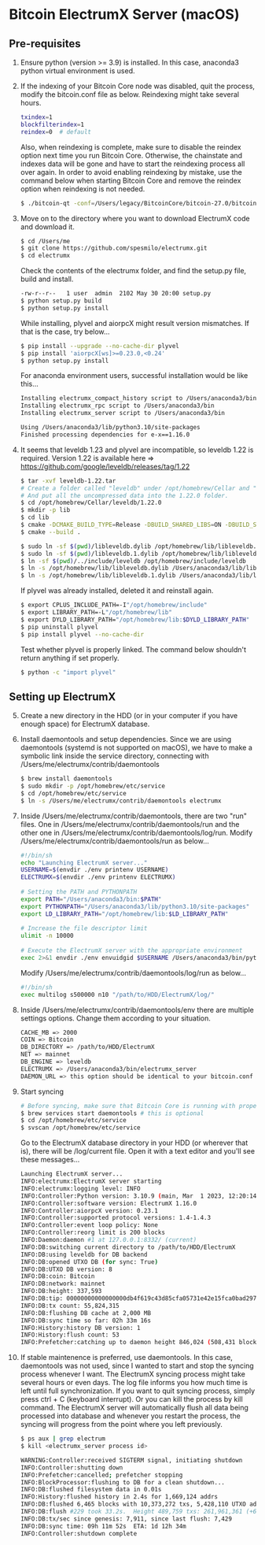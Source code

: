# Bitcoin ElectrumX Server (macOS)

## Pre-requisites
1. Ensure python (version >= 3.9) is installed. In this case, anaconda3 python virtual environment is used. 
   
2. If the indexing of your Bitcoin Core node was disabled, quit the process, modify the bitcoin.conf file as below. Reindexing might take several hours. 
   ```bash
   txindex=1
   blockfilterindex=1
   reindex=0  # default
   ```
   Also, when reindexing is complete, make sure to disable the reindex option next time you run Bitcoin Core. Otherwise, the chainstate and indexes data will be gone and have to
   start the reindexing process all over again. In order to avoid enabling reindexing by mistake, use the command below when starting Bitcoin Core and remove the reindex option
   when reindexing is not needed.
   ```bash
   $ ./bitcoin-qt -conf=/Users/legacy/BitcoinCore/bitcoin-27.0/bitcoin.conf -reindex=1
   ```

3. Move on to the directory where you want to download ElectrumX code and download it.
   ```bash
   $ cd /Users/me
   $ git clone https://github.com/spesmilo/electrumx.git
   $ cd electrumx
   ```
   Check the contents of the electrumx folder, and find the setup.py file, build and install.
   ```bash
   -rw-r--r--   1 user  admin  2102 May 30 20:00 setup.py
   $ python setup.py build
   $ python setup.py install
   ```
   While installing, plyvel and aiorpcX might result version mismatches. If that is the case, try below...
   ```bash
   $ pip install --upgrade --no-cache-dir plyvel
   $ pip install 'aiorpcX[ws]>=0.23.0,<0.24'
   $ python setup.py install
   ```
   For anaconda environment users, successful installation would be like this...
   ```bash
   Installing electrumx_compact_history script to /Users/anaconda3/bin
   Installing electrumx_rpc script to /Users/anaconda3/bin
   Installing electrumx_server script to /Users/anaconda3/bin

   Using /Users/anaconda3/lib/python3.10/site-packages
   Finished processing dependencies for e-x==1.16.0
   ```

4. It seems that leveldb 1.23 and plyvel are incompatible, so leveldb 1.22 is required. Version 1.22 is available here =>
   https://github.com/google/leveldb/releases/tag/1.22
   ```bash
   $ tar -xvf leveldb-1.22.tar
   # Create a folder called "leveldb" under /opt/homebrew/Cellar and "1.22.0" folder under the "leveldb" folder you just created.
   # And put all the uncompressed data into the 1.22.0 folder. 
   $ cd /opt/homebrew/Cellar/leveldb/1.22.0
   $ mkdir -p lib
   $ cd lib
   $ cmake -DCMAKE_BUILD_TYPE=Release -DBUILD_SHARED_LIBS=ON -DBUILD_STATIC_LIBS=ON -DCMAKE_PREFIX_PATH=/opt/homebrew ..
   $ cmake --build .
   
   $ sudo ln -sf $(pwd)/libleveldb.dylib /opt/homebrew/lib/libleveldb.dylib
   $ sudo ln -sf $(pwd)/libleveldb.1.dylib /opt/homebrew/lib/libleveldb.1.dylib
   $ ln -sf $(pwd)/../include/leveldb /opt/homebrew/include/leveldb
   $ ln -s /opt/homebrew/lib/libleveldb.dylib /Users/anaconda3/lib/libleveldb.dylib
   $ ln -s /opt/homebrew/lib/libleveldb.1.dylib /Users/anaconda3/lib/libleveldb.1.dylib
   ```
   If plyvel was already installed, deleted it and reinstall again.
   ```bash
   $ export CPLUS_INCLUDE_PATH=-I"/opt/homebrew/include"
   $ export LIBRARY_PATH=-L"/opt/homebrew/lib"
   $ export DYLD_LIBRARY_PATH="/opt/homebrew/lib:$DYLD_LIBRARY_PATH"
   $ pip uninstall plyvel
   $ pip install plyvel --no-cache-dir
   ```
   Test whether plyvel is properly linked. The command below shouldn't return anything if set properly.
   ```bash
   $ python -c "import plyvel"
   ```

## Setting up ElectrumX
5. Create a new directory in the HDD (or in your computer if you have enough space) for ElectrumX database.

6. Install daemontools and setup dependencies. Since we are using daemontools (systemd is not supported on macOS), we have to make a symbolic link inside the service
   directory, connecting with /Users/me/electrumx/contrib/daemontools
   ```bash
   $ brew install daemontools
   $ sudo mkdir -p /opt/homebrew/etc/service
   $ cd /opt/homebrew/etc/service
   $ ln -s /Users/me/electrumx/contrib/daemontools electrumx
   ```

7. Inside /Users/me/electrumx/contrib/daemontools, there are two "run" files. One in /Users/me/electrumx/contrib/daemontools/run and the other one in
   /Users/me/electrumx/contrib/daemontools/log/run.
   Modify /Users/me/electrumx/contrib/daemontools/run as below...
   ```bash
   #!/bin/sh
   echo "Launching ElectrumX server..."
   USERNAME=$(envdir ./env printenv USERNAME)
   ELECTRUMX=$(envdir ./env printenv ELECTRUMX)
    
   # Setting the PATH and PYTHONPATH
   export PATH="/Users/anaconda3/bin:$PATH"
   export PYTHONPATH="/Users/anaconda3/lib/python3.10/site-packages"
   export LD_LIBRARY_PATH="/opt/homebrew/lib:$LD_LIBRARY_PATH"
    
   # Increase the file descriptor limit
   ulimit -n 10000 
    
   # Execute the ElectrumX server with the appropriate environment
   exec 2>&1 envdir ./env envuidgid $USERNAME /Users/anaconda3/bin/python /Users/anaconda3/bin/electrumx_server

   ```
   Modify /Users/me/electrumx/contrib/daemontools/log/run as below...
   ```bash
   #!/bin/sh
   exec multilog s500000 n10 "/path/to/HDD/ElectrumX/log/"
   ```

8. Inside /Users/me/electrumx/contrib/daemontools/env there are multiple settings options. Change them according to your situation.
   ```bash
   CACHE_MB => 2000
   COIN => Bitcoin
   DB_DIRECTORY => /path/to/HDD/ElectrumX
   NET => mainnet
   DB_ENGINE => leveldb
   ELECTRUMX => /Users/anaconda3/bin/electrumx_server
   DAEMON_URL => this option should be identical to your bitcoin.conf settings. In this case, http://blacksabbath:paranoid@127.0.0.1:8332/
   ```

9. Start syncing
   ```bash
   # Before syncing, make sure that Bitcoin Core is running with proper rpc settings.
   $ brew services start daemontools # this is optional
   $ cd /opt/homebrew/etc/service
   $ svscan /opt/homebrew/etc/service
   ```
   
   Go to the ElectrumX database directory in your HDD (or wherever that is), there will be /log/current file. Open it with a text editor and you'll see these messages...
   ```bash
   Launching ElectrumX server...
   INFO:electrumx:ElectrumX server starting
   INFO:electrumx:logging level: INFO
   INFO:Controller:Python version: 3.10.9 (main, Mar  1 2023, 12:20:14) [Clang 14.0.6 ]
   INFO:Controller:software version: ElectrumX 1.16.0
   INFO:Controller:aiorpcX version: 0.23.1
   INFO:Controller:supported protocol versions: 1.4-1.4.3
   INFO:Controller:event loop policy: None
   INFO:Controller:reorg limit is 200 blocks
   INFO:Daemon:daemon #1 at 127.0.0.1:8332/ (current)
   INFO:DB:switching current directory to /path/to/HDD/ElectrumX
   INFO:DB:using leveldb for DB backend
   INFO:DB:opened UTXO DB (for sync: True)
   INFO:DB:UTXO DB version: 8
   INFO:DB:coin: Bitcoin
   INFO:DB:network: mainnet
   INFO:DB:height: 337,593
   INFO:DB:tip: 00000000000000000db4f619c43d85cfa05731e42e15fca0bad297138b1bbc8c
   INFO:DB:tx count: 55,824,315
   INFO:DB:flushing DB cache at 2,000 MB
   INFO:DB:sync time so far: 02h 33m 16s
   INFO:History:history DB version: 1
   INFO:History:flush count: 53
   INFO:Prefetcher:catching up to daemon height 846,024 (508,431 blocks behind)
   ```

10. If stable maintenence is preferred, use daemontools. In this case, daemontools was not used, since I wanted to start and stop the syncing process whenever I want. The
    ElectrumX syncing process might take several hours or even days. The log file informs you how much time is left until full synchronization. If you want to quit syncing
    process, simply press ctrl + C (keyboard interrupt). Or you can kill the process by kill <PID> command. The ElectrumX server will automatically flush all data being processed
    into database and whenever you restart the process,
    the syncing will progress from the point where you left previously.
    ```bash
    $ ps aux | grep electrum
    $ kill <electrumx_server process id>
    ```
    
    ```bash
    WARNING:Controller:received SIGTERM signal, initiating shutdown
    INFO:Controller:shutting down
    INFO:Prefetcher:cancelled; prefetcher stopping 
    INFO:BlockProcessor:flushing to DB for a clean shutdown...
    INFO:DB:flushed filesystem data in 0.01s
    INFO:History:flushed history in 2.4s for 1,669,124 addrs
    INFO:DB:flushed 6,465 blocks with 10,373,272 txs, 5,428,110 UTXO adds, 4,350,829 spends in 9.7s, committing...
    INFO:DB:flush #229 took 33.2s.  Height 489,759 txs: 261,961,361 (+699,120)
    INFO:DB:tx/sec since genesis: 7,911, since last flush: 7,429
    INFO:DB:sync time: 09h 11m 52s  ETA: 1d 12h 34m
    INFO:Controller:shutdown complete
    ```



